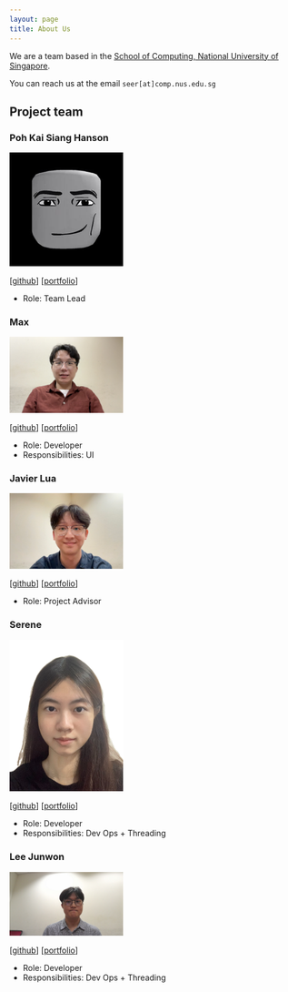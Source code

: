 ```yaml
---
layout: page
title: About Us
---
```


We are a team based in the [School of Computing, National University of Singapore](https://www.comp.nus.edu.sg).

You can reach us at the email `seer[at]comp.nus.edu.sg`

## Project team

### Poh Kai Siang Hanson

<img src="images/hansonpoh.png" width="200px">

[[github](https://github.com/hansonpoh)]
[[portfolio](team/hansonpoh.md)]

* Role: Team Lead

### Max

<img src="images/meckss.png" width="200px">

[[github](https://github.com/Meckss)]
[[portfolio](team/max.md)]

* Role: Developer
* Responsibilities: UI

### Javier Lua

<img src="images/javier-lua.png" width="200px">

[[github](https://github.com/javier-lua)]
[[portfolio](team/javier.md)]
* Role: Project Advisor

### Serene 

<img src="images/serenelwt.png" width="200px">

[[github](https://github.com/serenelwt)]
[[portfolio](team/serenelwt.md)]

* Role: Developer
* Responsibilities: Dev Ops + Threading

### Lee Junwon

<img src="images/nownuj.png" width="200px">

[[github](https://github.com/NownuJ)]
[[portfolio](team/nownuj.md)]

* Role: Developer
* Responsibilities: Dev Ops + Threading